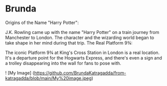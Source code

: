 # Brunda

Origins of the Name "Harry Potter":

J.K. Rowling came up with the name "Harry Potter" on a train journey from Manchester to London. The character and the wizarding world began to take shape in her mind during that trip.
The Real Platform 9¾:

The iconic Platform 9¾ at King's Cross Station in London is a real location. It's a departure point for the Hogwarts Express, and there's even a sign and a trolley disappearing into the wall for fans to pose with.

! [My Image] (https://github.com/BrundaKatragadda/from-katragadda/blob/main/My%20image.jpeg)